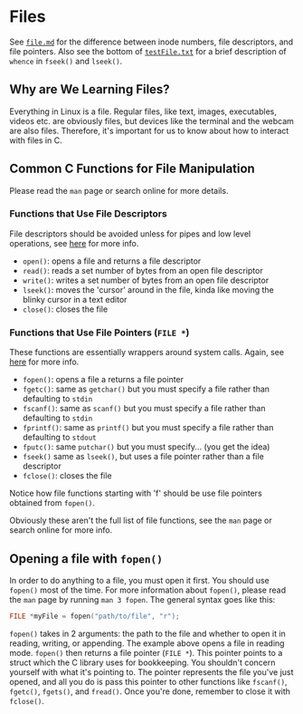 # Files

See [`file.md`](file.md) for the difference between inode numbers, file descriptors, and file pointers. Also see the bottom of [`testFile.txt`](testFile.txt) for a brief description of `whence` in `fseek()` and `lseek()`.

## Why are We Learning Files?

Everything in Linux is a file. Regular files, like text, images, executables, videos etc. are obviously files, but devices like the terminal and the webcam are also files. Therefore, it's important for us to know about how to interact with files in C.

## Common C Functions for File Manipulation

Please read the `man` page or search online for more details.

### Functions that Use File Descriptors

File descriptors should be avoided unless for pipes and low level operations, see [here](file.md) for more info.

- `open()`: opens a file and returns a file descriptor
- `read()`: reads a set number of bytes from an open file descriptor
- `write()`: writes a set number of bytes from an open file descriptor
- `lseek()`: moves the 'cursor' around in the file, kinda like moving the blinky cursor in a text editor
- `close()`: closes the file

### Functions that Use File Pointers (`FILE *`)

These functions are essentially wrappers around system calls. Again, see [here](file.md) for more info.

- `fopen()`: opens a file a returns a file pointer
- `fgetc()`: same as `getchar()` but you must specify a file rather than defaulting to `stdin`
- `fscanf()`: same as `scanf()` but you must specify a file rather than defaulting to `stdin`
- `fprintf()`: same as `printf()` but you must specify a file rather than defaulting to `stdout`
- `fputc()`: same `putchar()` but you must specify... (you get the idea)
- `fseek()` same as `lseek()`, but uses a file pointer rather than a file descriptor
- `fclose()`: closes the file

Notice how file functions starting with 'f' should be use file pointers obtained from `fopen()`.

Obviously these aren't the full list of file functions, see the `man` page or search online for more info.

## Opening a file with `fopen()`

In order to do anything to a file, you must open it first. You should use `fopen()` most of the time. For more information about `fopen()`, please read the `man` page by running `man 3 fopen`. The general syntax goes like this:

```c
FILE *myFile = fopen("path/to/file", "r");
```

`fopen()` takes in 2 arguments: the path to the file and whether to open it in reading, writing, or appending. The example above opens a file in reading mode. `fopen()` then returns a file pointer (`FILE *`). This pointer points to a struct which the C library uses for bookkeeping. You shouldn't concern yourself with what it's pointing to. The pointer represents the file you've just opened, and all you do is pass this pointer to other functions like `fscanf()`, `fgetc()`, `fgets()`, and `fread()`. Once you're done, remember to close it with `fclose()`.
